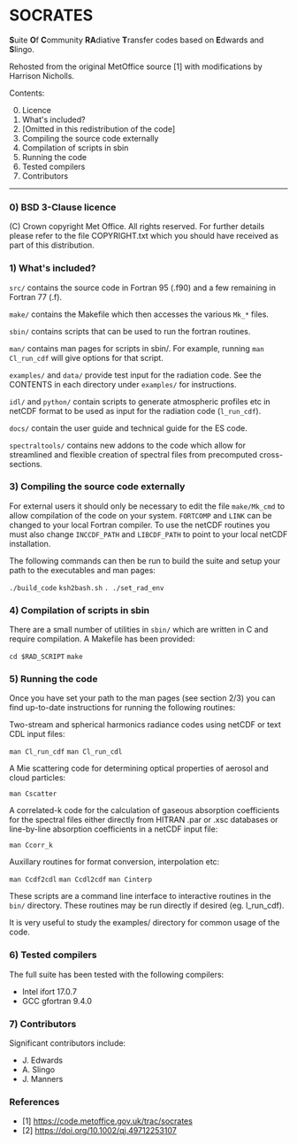 
# SOCRATES
**S**uite **O**f **C**ommunity **RA**diative **T**ransfer codes based on **E**dwards and **S**lingo.     

Rehosted from the original MetOffice source [1] with modifications by Harrison Nicholls.

Contents:

0. Licence
1. What's included?
2. [Omitted in this redistribution of the code]
3. Compiling the source code externally
4. Compilation of scripts in sbin
5. Running the code
6. Tested compilers
7. Contributors


--------------------------------

### 0) BSD 3-Clause licence

(C) Crown copyright Met Office. All rights reserved.
For further details please refer to the file COPYRIGHT.txt which you should have received as part of this distribution.


### 1) What's included?

`src/` contains the source code in Fortran 95 (.f90) and a few remaining in Fortran 77 (.f).

`make/` contains the Makefile which then accesses the various `Mk_*` files.

`sbin/` contains scripts that can be used to run the fortran routines.

`man/` contains man pages for scripts in sbin/. For example, running `man Cl_run_cdf` will give options for that script. 

`examples/` and `data/` provide test input for the radiation code. See the CONTENTS in each directory under `examples/` for instructions.

`idl/` and `python/` contain scripts to generate atmospheric profiles etc in netCDF format to be used as input for the radiation code (`l_run_cdf`).

`docs/` contain the user guide and technical guide for the ES code.

`spectraltools/` contains new addons to the code which allow for streamlined and flexible creation of spectral files from precomputed cross-sections.

### 3) Compiling the source code externally

For external users it should only be necessary to edit the file `make/Mk_cmd` to allow compilation of the code on your system. 
`FORTCOMP` and `LINK` can be changed to your local Fortran compiler. To use the netCDF routines you must also change `INCCDF_PATH` and `LIBCDF_PATH` to point to your local netCDF installation.

The following commands can then be run to build the suite and setup your path to the executables and man pages:

`./build_code`
`ksh2bash.sh`
`. ./set_rad_env`


### 4) Compilation of scripts in sbin

There are a small number of utilities in `sbin/` which are written in C and require compilation. A Makefile has been provided:

`cd $RAD_SCRIPT`
`make`


### 5) Running the code

Once you have set your path to the man pages (see section 2/3) you can find up-to-date instructions for running the following routines:

Two-stream and spherical harmonics radiance codes using netCDF or text CDL input files:

`man Cl_run_cdf`
`man Cl_run_cdl`

A Mie scattering code for determining optical properties of aerosol and cloud particles:

`man Cscatter`

A correlated-k code for the calculation of gaseous absorption coefficients for the spectral files either directly from HITRAN .par or .xsc databases or line-by-line absorption coefficients in a netCDF input file:

`man Ccorr_k`

Auxillary routines for format conversion, interpolation etc:

`man Ccdf2cdl`
`man Ccdl2cdf`
`man Cinterp`

These scripts are a command line interface to interactive routines in the `bin/` directory. These routines may be run directly if desired (eg. l_run_cdf).

It is very useful to study the examples/ directory for common usage of the code.


### 6) Tested compilers

The full suite has been tested with the following compilers:
* Intel ifort 17.0.7    
* GCC gfortran 9.4.0

### 7) Contributors

Significant contributors include:
* J. Edwards
* A. Slingo
* J. Manners


### References
* [1]  https://code.metoffice.gov.uk/trac/socrates
* [2]  https://doi.org/10.1002/qj.49712253107

